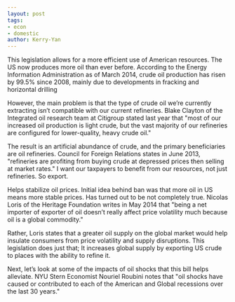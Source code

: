 ```yaml
---
layout: post
tags: 
- econ
- domestic
author: Kerry-Yan
---
```


This legislation allows for a more efficient use of American resources. The US now produces more oil than ever before. According to the Energy Information Administration as of March 2014, crude oil production has risen by 99.5% since 2008, mainly due to developments in fracking and horizontal drilling 

However, the main problem is that the type of crude oil we’re currently extracting isn’t compatible with our current refineries. Blake Clayton of the Integrated oil research team at Citigroup stated last year that "most of our increased oil production is light crude, but the vast majority of our refineries are configured for lower-quality, heavy crude oil."

The result is an artificial abundance of crude, and the primary beneficiaries are oil refineries. Council for Foreign Relations states in June 2013, "refineries are profiting from buying crude at depressed prices then selling at market rates." I want our taxpayers to benefit from our resources, not just refineries. So export.  

Helps stabilize oil prices. Initial idea behind ban was that more oil in US means more stable prices. Has turned out to be not completely true. Nicolas Loris of the Heritage Foundation writes in May 2014 that "being a net importer of exporter of oil doesn’t really affect price volatility much because oil is a global commodity."

Rather, Loris states that a greater oil supply on the global market would help insulate consumers from price volatility and supply disruptions. This legislation does just that; It increases global supply by exporting US crude to places with the ability to refine it. 

Next, let’s look at some of the impacts of oil shocks that this bill helps alleviate. NYU Stern Economist Nouriel Roubini notes that "oil shocks have caused or contributed to each of the American and Global recessions over the last 30 years." 
